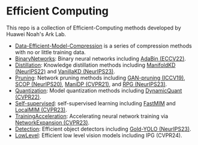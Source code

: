 # Efficient Computing

This repo is a collection of Efficient-Computing methods developed by Huawei Noah's Ark Lab. 

- [Data-Efficient-Model-Compression](https://github.com/huawei-noah/Efficient-Computing/tree/master/Data-Efficient-Model-Compression) is a series of compression methods with no or little training data.
- [BinaryNetworks](https://github.com/huawei-noah/Efficient-Computing/tree/master/BinaryNetworks): Binary neural networks including [AdaBin (ECCV22)](https://arxiv.org/abs/2208.08084).
- [Distillation](https://github.com/huawei-noah/Efficient-Computing/tree/master/Distillation): Knowledge distillation methods including [ManifoldKD (NeurIPS22)](https://arxiv.org/pdf/2107.01378.pdf) and [VanillaKD (NeurIPS23)](https://arxiv.org/abs/2305.15781).
- [Pruning](https://github.com/huawei-noah/Efficient-Computing/tree/master/Pruning): Network pruning methods including [GAN-pruning (ICCV19)](https://arxiv.org/abs/1907.10804), [SCOP (NeurIPS20)](https://arxiv.org/abs/2010.10732), [ManiDP (CVPR21)](https://openaccess.thecvf.com/content/CVPR2021/papers/Tang_Manifold_Regularized_Dynamic_Network_Pruning_CVPR_2021_paper.pdf), and [RPG (NeurIPS23)](https://proceedings.neurips.cc/paper_files/paper/2023/hash/040ace837dd270a87055bb10dd7c0392-Abstract-Conference.html).
- [Quantization](https://github.com/huawei-noah/Efficient-Computing/tree/master/Quantization): Model quantization methods including [DynamicQuant (CVPR22)](https://openaccess.thecvf.com/content/CVPR2022/html/Liu_Instance-Aware_Dynamic_Neural_Network_Quantization_CVPR_2022_paper.html).
- [Self-supervised](https://github.com/huawei-noah/Efficient-Computing/tree/master/Self-supervised): self-supervised learning including [FastMIM](https://arxiv.org/pdf/2212.06593.pdf) and [LocalMIM (CVPR23)](https://arxiv.org/abs/2303.05251).
- [TrainingAcceleration](https://github.com/huawei-noah/Efficient-Computing/tree/master/TrainingAcceleration): Accelerating neural network training via [NetworkExpansion (CVPR23)](https://openaccess.thecvf.com/content/CVPR2023/papers/Ding_Network_Expansion_for_Practical_Training_Acceleration_CVPR_2023_paper.pdf).
- [Detection](https://github.com/huawei-noah/Efficient-Computing/tree/master/Detection): Efficient object detectors including [Gold-YOLO (NeurIPS23)](https://arxiv.org/abs/2309.11331).
- [LowLevel](https://github.com/huawei-noah/Efficient-Computing/tree/master/LowLevel): Efficient low level vision models including IPG (CVPR24).
